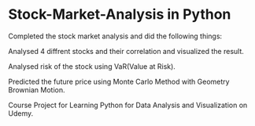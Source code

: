 # Stock-Market-Analysis in Python
Completed the stock market analysis and did the following things:

Analysed 4 diffrent stocks and their correlation and visualized the result.

Analysed risk of the stock using VaR(Value at Risk).

Predicted the future price using Monte Carlo Method with Geometry Brownian Motion.

Course Project for Learning Python for Data Analysis and Visualization on Udemy.
